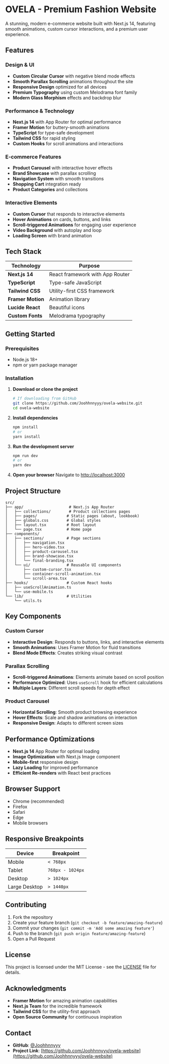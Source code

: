 # OVELA - Premium Fashion Website

A stunning, modern e-commerce website built with Next.js 14, featuring smooth animations, custom cursor interactions, and a premium user experience.

## Features

### Design & UI
- **Custom Circular Cursor** with negative blend mode effects
- **Smooth Parallax Scrolling** animations throughout the site
- **Responsive Design** optimized for all devices
- **Premium Typography** using custom Melodrama font family
- **Modern Glass Morphism** effects and backdrop blur

### Performance & Technology
- **Next.js 14** with App Router for optimal performance
- **Framer Motion** for buttery-smooth animations
- **TypeScript** for type-safe development
- **Tailwind CSS** for rapid styling
- **Custom Hooks** for scroll animations and interactions

### E-commerce Features
- **Product Carousel** with interactive hover effects
- **Brand Showcase** with parallax scrolling
- **Navigation System** with smooth transitions
- **Shopping Cart** integration ready
- **Product Categories** and collections

### Interactive Elements
- **Custom Cursor** that responds to interactive elements
- **Hover Animations** on cards, buttons, and links
- **Scroll-triggered Animations** for engaging user experience
- **Video Background** with autoplay and loop
- **Loading Screen** with brand animation

## Tech Stack

| Technology | Purpose |
|------------|----------|
| **Next.js 14** | React framework with App Router |
| **TypeScript** | Type-safe JavaScript |
| **Tailwind CSS** | Utility-first CSS framework |
| **Framer Motion** | Animation library |
| **Lucide React** | Beautiful icons |
| **Custom Fonts** | Melodrama typography |

## Getting Started

### Prerequisites
- Node.js 18+ 
- npm or yarn package manager

### Installation

1. **Download or clone the project**
   ```bash
   # If downloading from GitHub
   git clone https://github.com/Joohhnnyyy/ovela-website.git
   cd ovela-website
   ```

2. **Install dependencies**
   ```bash
   npm install
   # or
   yarn install
   ```

3. **Run the development server**
   ```bash
   npm run dev
   # or
   yarn dev
   ```

4. **Open your browser**
   Navigate to [http://localhost:3000](http://localhost:3000)

## Project Structure

```
src/
├── app/                    # Next.js App Router
│   ├── collections/        # Product collections pages
│   ├── pages/             # Static pages (about, lookbook)
│   ├── globals.css        # Global styles
│   ├── layout.tsx         # Root layout
│   └── page.tsx           # Home page
├── components/
│   ├── sections/          # Page sections
│   │   ├── navigation.tsx
│   │   ├── hero-video.tsx
│   │   ├── product-carousel.tsx
│   │   ├── brand-showcase.tsx
│   │   └── final-branding.tsx
│   └── ui/                # Reusable UI components
│       ├── custom-cursor.tsx
│       ├── container-scroll-animation.tsx
│       └── scroll-area.tsx
├── hooks/                 # Custom React hooks
│   ├── useScrollAnimation.ts
│   └── use-mobile.ts
└── lib/                   # Utilities
    └── utils.ts
```

## Key Components

### Custom Cursor
- **Interactive Design**: Responds to buttons, links, and interactive elements
- **Smooth Animations**: Uses Framer Motion for fluid transitions
- **Blend Mode Effects**: Creates striking visual contrast

### Parallax Scrolling
- **Scroll-triggered Animations**: Elements animate based on scroll position
- **Performance Optimized**: Uses `useScroll` hook for efficient calculations
- **Multiple Layers**: Different scroll speeds for depth effect

### Product Carousel
- **Horizontal Scrolling**: Smooth product browsing experience
- **Hover Effects**: Scale and shadow animations on interaction
- **Responsive Design**: Adapts to different screen sizes

## Performance Optimizations

- **Next.js 14** App Router for optimal loading
- **Image Optimization** with Next.js Image component
- **Mobile-first** responsive design
- **Lazy Loading** for improved performance
- **Efficient Re-renders** with React best practices

## Browser Support

- Chrome (recommended)
- Firefox
- Safari
- Edge
- Mobile browsers

## Responsive Breakpoints

| Device | Breakpoint |
|--------|------------|
| Mobile | `< 768px` |
| Tablet | `768px - 1024px` |
| Desktop | `> 1024px` |
| Large Desktop | `> 1440px` |

## Contributing

1. Fork the repository
2. Create your feature branch (`git checkout -b feature/amazing-feature`)
3. Commit your changes (`git commit -m 'Add some amazing feature'`)
4. Push to the branch (`git push origin feature/amazing-feature`)
5. Open a Pull Request

## License

This project is licensed under the MIT License - see the [LICENSE](LICENSE) file for details.

## Acknowledgments

- **Framer Motion** for amazing animation capabilities
- **Next.js Team** for the incredible framework
- **Tailwind CSS** for the utility-first approach
- **Open Source Community** for continuous inspiration

## Contact

- **GitHub**: [@Joohhnnyyy](https://github.com/Joohhnnyyy)
- **Project Link**: [https://github.com/Joohhnnyyy/ovela-website](https://github.com/Joohhnnyyy/ovela-website)

